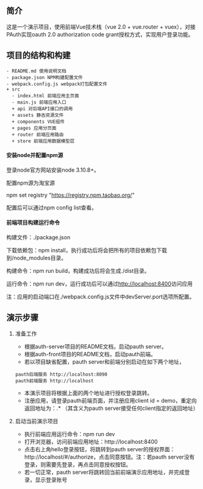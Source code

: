 

## 简介

这是一个演示项目，使用前端Vue技术栈（vue 2.0 + vue.router + vuex），对接PAuth实现oauth 2.0 authorization code grant授权方式，实现用户登录功能。

## 项目的结构和构建

```
- README.md 使用说明文档
- package.json NPM构建配置文件
- webpack.config.js webpack打包配置文件
+ src
  - index.html 前端应用主页面
  - main.js 前端应用入口
  + api 对后端API接口的调用
  + assets 静态资源文件
  + components VUE组件
  + pages 应用分页面
  + router 前端应用路由
  + store 前端应用数据模型层
```

#### 安装node并配置npm源

登录node官方网站安装node 3.10.8+。

配置npm源为淘宝源

npm set registry "https://registry.npm.taobao.org/"

配置后可以通过npm config list查看。

#### 前端项目构建运行命令

构建文件：./package.json

下载依赖包：npm install，执行成功后将会把所有的项目依赖包下载到/node_modules目录。

构建命令：npm run build，构建成功后将会生成./dist目录。

运行命令：npm run dev，运行成功后可以通过[http://localhost:8400](http://localhost:8400)访问应用

注：应用的启动端口在./webpack.config.js文件中devServer.port选项所配置。

## 演示步骤

1. 准备工作
   - 根据auth-server项目的README文档，启动pauth server。
   - 根据auth-front项目的README文档，启动pauth前端。
   - 若以项目缺省配置，pauth server和前端分别启动在如下两个地址，
   ```
   pauth后端服务 http://localhost:8090
   pauth前端服务 http://localhost
   ```
   - 本演示项目将根据上面的两个地址进行授权登录跳转。
   - 注册应用，请登录pauth前端页面，并注册应用client id = demo，重定向返回地址为：.* （其含义为pauth server接受任何client指定的返回地址）

2. 启动当前演示项目
   - 执行前端应用运行命令：npm run dev
   - 打开浏览器，访问前端应用地址：http://localhost:8400
   - 点击右上角hello登录按钮，将跳转到pauth server的授权界面：http://localhost/#/authorize，点击同意按钮。注：若pauth server没有登录，则需要先登录，再点击同意授权按钮。
   - 若一切正常，pauth server将跳转回当前前端演示应用地址，并完成登录，显示登录账号
